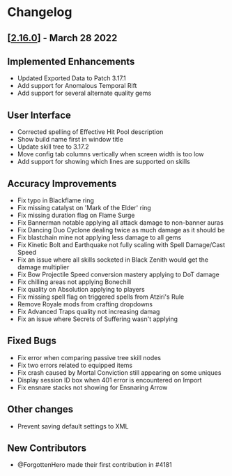 # Changelog

## [[2.16.0](https://pathofbuilding.org/)] - March 28 2022

## Implemented Enhancements
 - Updated Exported Data to Patch 3.17.1
 - Add support for Anomalous Temporal Rift 
 - Add support for several alternate quality gems

 ## User Interface
 - Corrected spelling of Effective Hit Pool description
 - Show build name first in window title
 - Update skill tree to 3.17.2
 - Move config tab columns vertically when screen width is too low 
 - Add support for showing which lines are supported on skills

 ## Accuracy Improvements
 - Fix typo in Blackflame ring
 - Fix missing catalyst on 'Mark of the Elder' ring
 - Fix missing duration flag on Flame Surge
 - Fix Bannerman notable applying all attack damage to non-banner auras 
 - Fix Dancing Duo Cyclone dealing twice as much damage as it should be
 - Fix blastchain mine not applying less damage to all gems
 - Fix Kinetic Bolt and Earthquake not fully scaling with Spell Damage/Cast Speed 
 - Fix an issue where all skills socketed in Black Zenith would get the damage multiplier
 - Fix Bow Projectile Speed conversion mastery applying to DoT damage
 - Fix chilling areas not applying Bonechill 
 - Fix quality on Absolution applying to players
 - Fix missing spell flag on triggered spells from Atziri's Rule
 - Remove Royale mods from crafting dropdowns 
 - Fix Advanced Traps quality not increasing damag
 - Fix an issue where Secrets of Suffering wasn't applying

 ## Fixed Bugs
 - Fix error when comparing passive tree skill nodes
 - Fix two errors related to equipped items
 - Fix crash caused by Mortal Conviction still appearing on some uniques
 - Display session ID box when 401 error is encountered on Import 
 - Fix ensnare stacks not showing for Ensnaring Arrow

 ## Other changes
 - Prevent saving default settings to XML

 ## New Contributors
 - @ForgottenHero made their first contribution in #4181